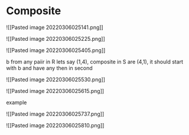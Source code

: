 # Composite


![[Pasted image 20220306025141.png]]

![[Pasted image 20220306025225.png]]

![[Pasted image 20220306025405.png]]

b from any paiir in R lets say (1,4), composite in S are (4,1), it should start with b and have any then in second

![[Pasted image 20220306025530.png]]

![[Pasted image 20220306025615.png]]

example 

![[Pasted image 20220306025737.png]]

![[Pasted image 20220306025810.png]]

